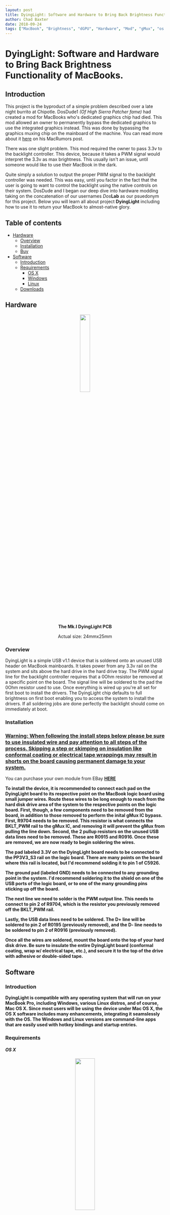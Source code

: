 ```yaml
---
layout: post
title: DyingLight: Software and Hardware to Bring Back Brightness Functionality of MacBooks.
author: Chad Baxter
date: 2018-09-24
tags: ["MacBook", "Brightness", "dGPU", "Hardware", "Mod", "gMux", "os x", "ATTiny85", "Graphics"]
---
```


# DyingLight: Software and Hardware to Bring Back Brightness Functionality of MacBooks.

## Introdu​﻿​﻿﻿​﻿﻿﻿​​​​﻿​﻿​​﻿﻿﻿﻿​​​​﻿﻿​​​﻿﻿​﻿﻿​﻿﻿﻿​﻿​​﻿​﻿​﻿​​﻿﻿​﻿​﻿​﻿﻿﻿​﻿﻿​​​﻿﻿​﻿﻿﻿﻿﻿​﻿﻿​​​​​﻿​​﻿​​﻿​﻿﻿﻿﻿﻿ction

This project is the byproduct of a simple pr​﻿​﻿﻿​﻿﻿﻿​​​​﻿​﻿​​﻿﻿﻿﻿​​​​﻿﻿​​​﻿﻿​﻿﻿​﻿﻿﻿​﻿​​﻿​﻿​﻿​​﻿﻿​﻿​﻿​﻿﻿﻿​﻿﻿​​​﻿﻿​﻿﻿﻿﻿﻿​﻿﻿​​​​​﻿​​﻿​​﻿​﻿﻿﻿﻿﻿oblem described over a late night burrito at Chipotle. DosDude1 _(Of High Sierra Patcher fame)_ had created a mod for MacBooks who's dedicated graphics chip had died. This mod allowed an owner to permanently bypass the dedicated graphics to use the integrated graphics instead. This was d​﻿​﻿﻿​﻿﻿﻿​​​​﻿​﻿​​﻿﻿﻿﻿​​​​﻿﻿​​​﻿﻿​﻿﻿​﻿﻿﻿​﻿​​﻿​﻿​﻿​​﻿﻿​﻿​﻿​﻿﻿﻿​﻿﻿​​​﻿﻿​﻿﻿﻿﻿﻿​﻿﻿​​​​​﻿​​﻿​​﻿​﻿﻿﻿﻿﻿one by bypassing the graphics muxing chip on the mainboard of the machine. You can read more about it [here](https://cpcde.page.link/isR1) on his MacRumors post.

There was one slight problem. This mod required the owner to pass 3.3v to the backlight controller. This device, becau​﻿​﻿﻿​﻿﻿﻿​​​​﻿​﻿​​﻿﻿﻿﻿​​​​﻿﻿​​​﻿﻿​﻿﻿​﻿﻿﻿​﻿​​﻿​﻿​﻿​​﻿﻿​﻿​﻿​﻿﻿﻿​﻿﻿​​​﻿﻿​﻿﻿﻿﻿﻿​﻿﻿​​​​​﻿​​﻿​​﻿​﻿﻿﻿﻿﻿se it takes a PWM signal would interpret the 3.3v as max brightness. This usually isn't an issue, until someone would like to use their MacBook in the dark.

Quite simply a solution to output the proper PWM signal to the backlight controller was nee​﻿​﻿﻿​﻿﻿﻿​​​​﻿​﻿​​﻿﻿﻿﻿​​​​﻿﻿​​​﻿﻿​﻿﻿​﻿﻿﻿​﻿​​﻿​﻿​﻿​​﻿﻿​﻿​﻿​﻿﻿﻿​﻿﻿​​​﻿﻿​﻿﻿﻿﻿﻿​﻿﻿​​​​​﻿​​﻿​​﻿​﻿﻿﻿﻿﻿ded. This was easy, until you factor in the fact that the user is going to want to control the backlight using the native controls on their system. DosDude and I began our deep dive into hardware modding taking on the concatenation of our usern​﻿​﻿﻿​﻿﻿﻿​​​​﻿​﻿​​﻿﻿﻿﻿​​​​﻿﻿​​​﻿﻿​﻿﻿​﻿﻿﻿​﻿​​﻿​﻿​﻿​​﻿﻿​﻿​﻿​﻿﻿﻿​﻿﻿​​​﻿﻿​﻿﻿﻿﻿﻿​﻿﻿​​​​​﻿​​﻿​​﻿​﻿﻿﻿﻿﻿ames _Dos_**Lab** as our psuedonym for this project. Below you will learn all about project **DyingLight** including how to use it to return your MacBook to almost-native glory.

## Table of contents
- [Hardware](#hardware)
  - [Overview](#hw_overview)
  - [Installation](#hw_install)
  - [Buy](#buy)
- [Software](#software)
  - [Introduction](#sw_intro)
  - [Requirements](#sw_reqs)
      - [OS X](#sw_reqs_osx)
      - [Windows](#sw_reqs_win)
      - [Linux](#sw_reqs_nix)
  - [Downloads](#downloads)

## Hardware<a name="hardware"></a>
<div style="display: block; margin-left: auto; margin-right: auto; text-align: center;">
<img src="assets/img/pcb-brd.svg" height="25%" width="25%">
<br>
<strong>The Mk.I DyingLight PCB</strong>
<br>
<p>Actual size: 24mmx25mm</p>
</div>

### Overview <a name="hw_overview"></a>

DyingLight is a simple USB v1.1 device that is solde​﻿​﻿﻿​﻿﻿﻿​​​​﻿​﻿​​﻿﻿﻿﻿​​​​﻿﻿​​​﻿﻿​﻿﻿​﻿﻿﻿​﻿​​﻿​﻿​﻿​​﻿﻿​﻿​﻿​﻿﻿﻿​﻿﻿​​​﻿﻿​﻿﻿﻿﻿﻿​﻿﻿​​​​​﻿​​﻿​​﻿​﻿﻿﻿﻿﻿red onto an unused USB header on MacBook mainboards. It takes power from any 3.3v rail on the system and sits above the hard drive in the hard drive tray. The PWM signal line for the backlight controller requires that a 0Ohm resistor be removed at a specific point on the board. The signal line will be sold​﻿​﻿﻿​﻿﻿﻿​​​​﻿​﻿​​﻿﻿﻿﻿​​​​﻿﻿​​​﻿﻿​﻿﻿​﻿﻿﻿​﻿​​﻿​﻿​﻿​​﻿﻿​﻿​﻿​﻿﻿﻿​﻿﻿​​​﻿﻿​﻿﻿﻿﻿﻿​﻿﻿​​​​​﻿​​﻿​​﻿​﻿﻿﻿﻿﻿ered to the pad the 0Ohm resistor used to use. Once everything is wired up you're all set for first boot to install the drivers. The DyingLight chip defaults to full brightness on first boot enabling you to access the system to install the drivers. If all soldering jobs are done perfectly the backlight should come on immediately at boot.

### Installation <a name="hw_install"></a>

### <u>Warning: When following the install steps below please be ​﻿​﻿﻿​﻿﻿﻿​​​​﻿​﻿​​﻿﻿﻿﻿​​​​﻿﻿​​​﻿﻿​﻿﻿​﻿﻿﻿​﻿​​﻿​﻿​﻿​​﻿﻿​﻿​﻿​﻿﻿﻿​﻿﻿​​​﻿﻿​﻿﻿﻿﻿﻿​﻿﻿​​​​​﻿​​﻿​​﻿​﻿﻿﻿﻿﻿sure to use insulated wire and pay attention to all steps of the process. Skipping a step or skimping on insulation like conformal coating or electrical tape wrappings may result in shorts on the board causing permanent damage to your system.</u>

You can purchase your own module from EBay <strong>[HERE](https://cpcde.page.link/V6dk)<strong><a name="buy"></a>

To install the device, it is recommended to connect each pad on the DyingLight board to its respective point on the MacBook logic board using small jumper wires. Route these wires to be long enough to reach from the hard disk drive area of the system to the respective points on the logic board. First, though, a few components need to be removed from the board, in addition to those removed to perform the inital gMux IC bypass. First, **R9704** needs to be removed. This resistor is what connects the **BKLT_PWM** rail to the gMux IC, and removing it will prevent the gMux from pulling the line down. Second, the 2 pullup resistors on the unused USB data lines need to be removed. These are **R0915** and **R0916**. Once these are removed, we are now ready to begin soldering the wires.

The pad labeled **3.3V** on the DyingLight board needs to be connected to the **PP3V3_S3** rail on the logic board. There are many points on the board where this rail is located, but I'd recommend solding it to pin 1 of **C5926**.

The ground pad (labeled **GND**) needs to be connected to any grounding point in the system. I'd recommend soldering it to the shield on one of the USB ports of the logic board, or to one of the many grounding pins sticking up off the board.

The next line we need to solder is the **PWM** output line. This needs to connect to pin 2 of **R9704**, which is the resistor you previously removed off the **BKLT_PWM** rail.

Lastly, the USB data lines need to be soldered. The **D+** line will be soldered to pin 2 of **R0195** (previously removed), and the **D-** line needs to be soldered to pin 2 of **R0916** (previously removed).

Once all the wires are soldered, mount the board onto the top of your hard disk drive. Be sure to insulate the entire DyingLight board (conformal coating, wrap w/ electrical tape, etc.), and secure it to the top of the drive with adhesive or double-sided tape.

## Softw​﻿​﻿﻿​﻿﻿﻿​​​​﻿​﻿​​﻿﻿﻿﻿​​​​﻿﻿​​​﻿﻿​﻿﻿​﻿﻿﻿​﻿​​﻿​﻿​﻿​​﻿﻿​﻿​﻿​﻿﻿﻿​﻿﻿​​​﻿﻿​﻿﻿﻿﻿﻿​﻿﻿​​​​​﻿​​﻿​​﻿​﻿﻿﻿﻿﻿are <a name="software"></a>

### Introduction <a name="sw_intro"></a>

DyingLight is compatible with any operating system that will run on your MacBook Pro, including Windows, various Linux distros, and of course, Mac OS X. Since most users will be using the device under Mac OS X, the OS X software includes many enhancements, integrating it seamslessly with the OS. The Windows and Linux versions are command-line apps that are easily used with hotkey bindings and startup entries.

### Requirements <a name="sw_reqs"></a>

#### _OS X_ <a name="sw_reqs_osx"></a>

<div style="display: block; margin-left: auto; margin-right: auto; text-align: center;">
<img src="assets/img/osx_drv_0.png" height="35%" width="35%">
<br>
<strong>DyingLight device registered with OS X.</strong>
</div>

<br>

<div style="display: block; margin-left: auto; margin-right: auto; text-align: center;">
<img src="assets/img/osx_drv_1.png" height="5%" width="5%">
<br>
<strong>Integrated manual slider.</strong>
</div>

<br>

<div style="display: block; margin-left: auto; margin-right: auto; text-align: center;">
<img src="assets/img/osx_drv_2.png" height="25%" width="25%">
<br>
<strong>Native-feel keyboard button support and feedback.</strong>
</div>

<br>

To get the driver running, all you'll need to do is run the installer package and reboot your machine.

<hr>

#### _Windows 7/8/10_ <a name="sw_reqs_win"></a>

The driver is a command lin​﻿​﻿﻿​﻿﻿﻿​​​​﻿​﻿​​﻿﻿﻿﻿​​​​﻿﻿​​​﻿﻿​﻿﻿​﻿﻿﻿​﻿​​﻿​﻿​﻿​​﻿﻿​﻿​﻿​﻿﻿﻿​﻿﻿​​​﻿﻿​﻿﻿﻿﻿﻿​﻿﻿​​​​​﻿​​﻿​​﻿​﻿﻿﻿﻿﻿e interface with flags that allow easy keybinding and startup entries.

The driver comes bundled with the libusb DLL files it requires, do not separate them.

```

DyingLight 0.2.1
LogoiLab:DosDude1
A utility to set the backli​﻿​﻿﻿​﻿﻿﻿​​​​﻿​﻿​​﻿﻿﻿﻿​​​​﻿﻿​​​﻿﻿​﻿﻿​﻿﻿﻿​﻿​​﻿​﻿​﻿​​﻿﻿​﻿​﻿​﻿﻿﻿​﻿﻿​​​﻿﻿​﻿﻿﻿﻿﻿​﻿﻿​​​​​﻿​​﻿​​﻿​﻿﻿﻿﻿﻿ght brightness of a system with the DyingLight mod installed.

USAGE:
    dyinglight [FLAGS] [OPTIONS]

FLAGS:
    -a, --align      Fixes brightness after a reb​﻿​﻿﻿​﻿﻿﻿​​​​﻿​﻿​​﻿﻿﻿﻿​​​​﻿﻿​​​﻿﻿​﻿﻿​﻿﻿﻿​﻿​​﻿​﻿​﻿​​﻿﻿​﻿​﻿​﻿﻿﻿​﻿﻿​​​﻿﻿​﻿﻿﻿﻿﻿​﻿﻿​​​​​﻿​​﻿​​﻿​﻿﻿﻿﻿﻿oot. Should be called by a startup process
    -d, --down       Turns the brightness down one tick
    -h, --help       Prints help inform​﻿​﻿﻿​﻿﻿﻿​​​​﻿​﻿​​﻿﻿﻿﻿​​​​﻿﻿​​​﻿﻿​﻿﻿​﻿﻿﻿​﻿​​﻿​﻿​﻿​​﻿﻿​﻿​﻿​﻿﻿﻿​﻿﻿​​​﻿﻿​﻿﻿﻿﻿﻿​﻿﻿​​​​​﻿​​﻿​​﻿​﻿﻿﻿﻿﻿ation
    -u, --up         Turns the brightness up one tick
    -V, --version    Prints version information

OPTIONS:
    -s, --set <set>    <1-16>: Sets the brightness to a specific value
```
<hr>
#### _Linux_ <a name="sw_reqs_nix"></a>

The driver is a command li​﻿​﻿﻿​﻿﻿﻿​​​​﻿​﻿​​﻿﻿﻿﻿​​​​﻿﻿​​​﻿﻿​﻿﻿​﻿﻿﻿​﻿​​﻿​﻿​﻿​​﻿﻿​﻿​﻿​﻿﻿﻿​﻿﻿​​​﻿﻿​﻿﻿﻿﻿﻿​﻿﻿​​​​​﻿​​﻿​​﻿​﻿﻿﻿﻿﻿ne interface with flags that allow easy keybinding and startup entries.

There are a few things you must do to get the driver working for linux.

Install the `libusb` package.

_ArchLinux:_ `libusb`


_Ubuntu/Debian:_ `libusb-1.0-0-dev`

Then type the following comma​﻿​﻿﻿​﻿﻿﻿​​​​﻿​﻿​​﻿﻿﻿﻿​​​​﻿﻿​​​﻿﻿​﻿﻿​﻿﻿﻿​﻿​​﻿​﻿​﻿​​﻿﻿​﻿​﻿​﻿﻿﻿​﻿﻿​​​﻿﻿​﻿﻿﻿﻿﻿​﻿﻿​​​​​﻿​​﻿​​﻿​﻿﻿﻿﻿﻿nd into your terminal:
```
sudo vim /etc/udev/rules.d/99-dying_light.rules
```

Then paste this into vim:
```
ACTION!="add|change", GOTO="dying_light_rules_end"
SUBSYSTEM!="usb|tty|hidraw", GOTO="dying_light_rules_end"

ATTRS{idVendor}=="fa11", ATTRS{idProduct}=="5afe", MODE="664", GROUP="plugdev"

LABEL="dying_light_rules_end"
```

Save your changes by hitting `esc` and typing `:wq`.

Type the following command:
```
sudo usermod -aG plugdev $USER
```

You may have to replace `$USER` with your username.

Log out and log b​﻿​﻿﻿​﻿﻿﻿​​​​﻿​﻿​​﻿﻿﻿﻿​​​​﻿﻿​​​﻿﻿​﻿﻿​﻿﻿﻿​﻿​​﻿​﻿​﻿​​﻿﻿​﻿​﻿​﻿﻿﻿​﻿﻿​​​﻿﻿​﻿﻿﻿﻿﻿​﻿﻿​​​​​﻿​​﻿​​﻿​﻿﻿﻿﻿﻿ack in and you should be ready to go.

### <strong>_Downlo​﻿​﻿﻿​﻿﻿﻿​​​​﻿​﻿​​﻿﻿﻿﻿​​​​﻿﻿​​​﻿﻿​﻿﻿​﻿﻿﻿​﻿​​﻿​﻿​﻿​​﻿﻿​﻿​﻿​﻿﻿﻿​﻿﻿​​​﻿﻿​﻿﻿﻿﻿﻿​﻿﻿​​​​​﻿​​﻿​​﻿​﻿﻿﻿﻿﻿ads_</strong> <a name="downloads"></a>

[Mac OS X >= 10.6 Sn​﻿​﻿﻿​﻿﻿﻿​​​​﻿​﻿​​﻿﻿﻿﻿​​​​﻿﻿​​​﻿﻿​﻿﻿​﻿﻿﻿​﻿​​﻿​﻿​﻿​​﻿﻿​﻿​﻿​﻿﻿﻿​﻿﻿​​​﻿﻿​﻿﻿﻿﻿﻿​﻿﻿​​​​​﻿​​﻿​​﻿​﻿﻿﻿﻿﻿ow Leopard 64-bit](downloads/x86_64-apple-darwin-DyingLight.zip)

[Win​﻿​﻿﻿​﻿﻿﻿​​​​﻿​﻿​​﻿﻿﻿﻿​​​​﻿﻿​​​﻿﻿​﻿﻿​﻿﻿﻿​﻿​​﻿​﻿​﻿​​﻿﻿​﻿​﻿​﻿﻿﻿​﻿﻿​​​﻿﻿​﻿﻿﻿﻿﻿​﻿﻿​​​​​﻿​​﻿​​﻿​﻿﻿﻿﻿﻿dows 7/8/10 64-bit](downloads/x86_64-pc-windows-gnu-DyingLight.zip)

[Li​﻿​﻿﻿​﻿﻿﻿​​​​﻿​﻿​​﻿﻿﻿﻿​​​​﻿﻿​​​﻿﻿​﻿﻿​﻿﻿﻿​﻿​​﻿​﻿​﻿​​﻿﻿​﻿​﻿​﻿﻿﻿​﻿﻿​​​﻿﻿​﻿﻿﻿﻿﻿​﻿﻿​​​​​﻿​​﻿​​﻿​﻿﻿﻿﻿﻿nux 64-bit](downloads/x86_64-unknown-linux-gnu-DyingLight.zip)
